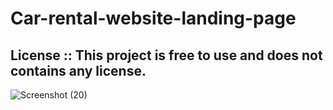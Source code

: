 # Car-rental-website-landing-page
## License :: This project is free to use and does not contains any license.


![Screenshot (20)](https://github.com/Roshanbari/Car-rental-website-landing-page/assets/149926092/cdfd3a0a-0c26-4c8c-832e-e6fff3ab9cbc)
